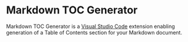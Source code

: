 # Markdown TOC Generator

Markdown TOC Generator is a [Visual Studio Code](https://code.visualstudio.com/) extension enabling generation of a Table of Contents section for your Markdown document.